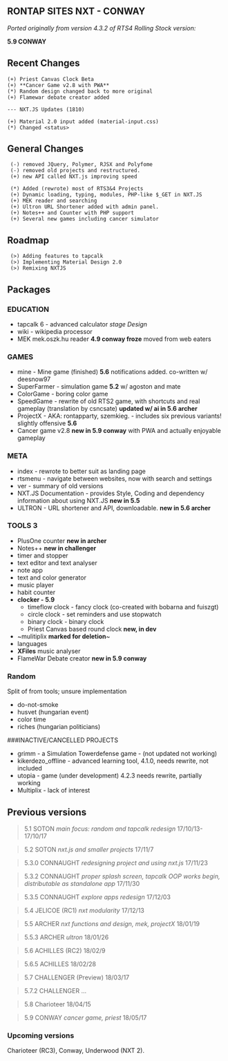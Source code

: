## RONTAP SITES NXT - CONWAY
*Ported originally from version 4.3.2 of RTS4*
*Rolling Stock version:*

**5.9 CONWAY**

## Recent Changes
```
(+) Priest Canvas Clock Beta
(+) **Cancer Game v2.8 with PWA**
(*) Random design changed back to more original
(+) Flamewar debate creator added

--- NXT.JS Updates (1810)

(+) Material 2.0 input added (material-input.css)
(*) Changed <status>
```

## General Changes
```
 (-) removed JQuery, Polymer, RJSX and Polyfome
 (-) removed old projects and restructured.
 (+) new API called NXT.js improving speed

 (*) Added (rewrote) most of RTS3&4 Projects
 (+) Dynamic loading, typing, modules, PHP-like $_GET in NXT.JS
 (+) MEK reader and searching
 (+) Ultron URL Shortener added with admin panel.
 (+) Notes++ and Counter with PHP support
 (+) Several new games including cancer simulator

```
## Roadmap
```
 (>) Adding features to tapcalk
 (>) Implementing Material Design 2.0
 (>) Remixing NXTJS

```
## Packages

### EDUCATION
* tapcalk 6 - advanced calculator _stage Design_
* wiki - wikipedia processor
* MEK mek.oszk.hu reader **4.9 conway froze**  moved from web eaters

### GAMES
* mine - Mine game (finished) **5.6** notifications added. co-written w/ deesnow97
* SuperFarmer - simulation game **5.2** w/ agoston and mate
* ColorGame - boring color game
* SpeedGame - rewrite of old RTS2 game, with shortcuts and real gameplay (translation by csncsate) **updated w/ ai in 5.6 archer**
* ProjectX - AKA: rontapparty, szemkieg. - includes six previous variants! slightly offensive **5.6**
* Cancer game v2.8 **new in 5.9 conway** with PWA and actually enjoyable gameplay

### META
* index -  rewrote to better suit as landing page
* rtsmenu - navigate between websites, now with search and settings
* ver -  summary of old versions
* NXT.JS Documentation - provides Style, Coding and dependency information about using NXT.JS **new in 5.5**
* ULTRON - URL shortener and API, downloadable. **new in 5.6 archer**

### TOOLS 3
* PlusOne counter **new in archer**
* Notes++ **new in challenger**
* timer and stopper
* text editor and text analyser
* note app
* text and color generator
* music player
* habit counter
* **clocker - 5.9**
  * timeflow clock -  fancy clock (co-created with bobarna and fuiszgt)
  * circle clock - set reminders and use stopwatch
  * binary clock - binary clock
  * Priest Canvas based round clock **new, in dev**
* ~mulitiplix **marked for deletion**~
* languages
* **XFiles** music analyser
* FlameWar Debate creator **new in 5.9 conway**


### Random
Split of from tools; unsure implementation
* do-not-smoke
* husvet (hungarian event)
* color time
* riches (hungarian politicians)


###INACTIVE/CANCELLED PROJECTS
* grimm - a Simulation Towerdefense game - (not updated not working)
* kikerdezo_offline - advanced learning tool, 4.1.0, needs rewrite, not included
* utopia - game  (under development) 4.2.3 needs rewrite, partially working
* Multiplix - lack of interest

## Previous versions
> 5.1 SOTON _main focus: random and tapcalk redesign_ 17/10/13-17/10/17

> 5.2 SOTON _nxt.js and smaller projects_ 17/11/7

> 5.3.0 CONNAUGHT _redesigning project and using nxt.js_ 17/11/23

> 5.3.2 CONNAUGHT _proper splash screen, tapcalk OOP works begin, distributable as standalone app_ 17/11/30

> 5.3.5 CONNAUGHT _explore apps redesign_ 17/12/03

> 5.4 JELICOE (RC1) _nxt modularity_ 17/12/13

> 5.5 ARCHER _nxt functions and design, mek, projectX_   18/01/19

> 5.5.3 ARCHER _ultron_   18/01/26

> 5.6 ACHILLES (RC2) 18/02/9

> 5.6.5 ACHILLES 18/02/28

> 5.7 CHALLENGER (Preview) 18/03/17

> 5.7.2 CHALLENGER ...

> 5.8 Charioteer 18/04/15

> 5.9 CONWAY _cancer game, priest_ 18/05/17

### Upcoming versions
Charioteer (RC3), Conway, Underwood (NXT 2).
